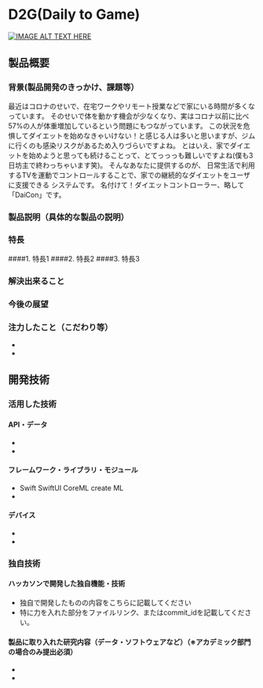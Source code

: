 # D2G(Daily to Game)

[![IMAGE ALT TEXT HERE](https://jphacks.com/wp-content/uploads/2021/07/JPHACKS2021_ogp.jpg)](https://www.youtube.com/watch?v=LUPQFB4QyVo)

## 製品概要
### 背景(製品開発のきっかけ、課題等）
最近はコロナのせいで、在宅ワークやリモート授業などで家にいる時間が多くなっています。 そのせいで体を動かす機会が少なくなり、実はコロナ以前に比べ 57%の人が体重増加しているという問題にもつながっています。 この状況を危惧してダイエットを始めなきゃいけない！と感じる人は多いと思いますが、ジムに行くのも感染リスクがあるため入りづらいですよね。 とはいえ、家でダイエットを始めようと思っても続けることって、とてっっっも難しいですよね(僕も3日坊主で終わっちゃいます笑)。 そんなあなたに提供するのが、 日常生活で利用するTVを運動でコントロールすることで、家での継続的なダイエットをユーザに支援できる システムです。 名付けて！ダイエットコントローラー、略して「DaiCon」です。 




### 製品説明（具体的な製品の説明）
### 特長
####1. 特長1
####2. 特長2
####3. 特長3

### 解決出来ること
### 今後の展望
### 注力したこと（こだわり等）
* 
* 

## 開発技術
### 活用した技術
#### API・データ
* 
* 

#### フレームワーク・ライブラリ・モジュール
* Swift
   SwiftUI
   CoreML
   create ML
* 

#### デバイス
* 
* 

### 独自技術
#### ハッカソンで開発した独自機能・技術
* 独自で開発したものの内容をこちらに記載してください
* 特に力を入れた部分をファイルリンク、またはcommit_idを記載してください。

#### 製品に取り入れた研究内容（データ・ソフトウェアなど）（※アカデミック部門の場合のみ提出必須）
* 
* 
